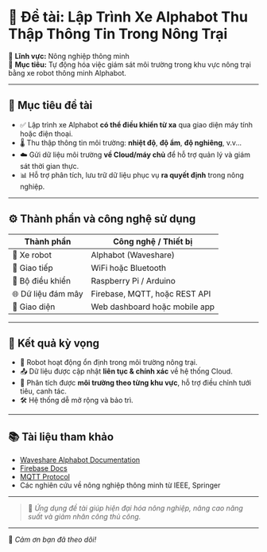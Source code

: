 
# 🤖 Đề tài: Lập Trình Xe Alphabot Thu Thập Thông Tin Trong Nông Trại

📘 **Lĩnh vực:** Nông nghiệp thông minh  
🎯 **Mục tiêu:** Tự động hóa việc giám sát môi trường trong khu vực nông trại bằng xe robot thông minh Alphabot.

---

## 🎯 Mục tiêu đề tài

- ✅ Lập trình xe Alphabot **có thể điều khiển từ xa** qua giao diện máy tính hoặc điện thoại.
- 🌡️ Thu thập thông tin môi trường: **nhiệt độ**, **độ ẩm**, **độ nghiêng**, v.v...
- ☁️ Gửi dữ liệu môi trường **về Cloud/máy chủ** để hỗ trợ quản lý và giám sát thời gian thực.
- 📊 Hỗ trợ phân tích, lưu trữ dữ liệu phục vụ **ra quyết định** trong nông nghiệp.

---

## ⚙️ Thành phần và công nghệ sử dụng

| Thành phần         | Công nghệ / Thiết bị |
|-------------------|----------------------|
| 🚗 Xe robot        | Alphabot (Waveshare) |
| 📶 Giao tiếp       | WiFi hoặc Bluetooth |
| 🧠 Bộ điều khiển   | Raspberry Pi / Arduino |
| 🌐 Dữ liệu đám mây | Firebase, MQTT, hoặc REST API |
| 📱 Giao diện       | Web dashboard hoặc mobile app |

---

## 🧪 Kết quả kỳ vọng

- 🤖 Robot hoạt động ổn định trong môi trường nông trại.
- 📤 Dữ liệu được cập nhật **liên tục & chính xác** về hệ thống Cloud.
- 📍 Phân tích được **môi trường theo từng khu vực**, hỗ trợ điều chỉnh tưới tiêu, canh tác.
- 🛠️ Hệ thống dễ mở rộng và bảo trì.

---

## 📚 Tài liệu tham khảo

- [Waveshare Alphabot Documentation](https://www.waveshare.com/wiki/AlphaBot)
- [Firebase Docs](https://firebase.google.com/docs)
- [MQTT Protocol](https://mqtt.org/)
- Các nghiên cứu về nông nghiệp thông minh từ IEEE, Springer

---

> 🚜 *Ứng dụng đề tài giúp hiện đại hóa nông nghiệp, nâng cao năng suất và giảm nhân công thủ công.*

---

🎉 *Cảm ơn bạn đã theo dõi!*
